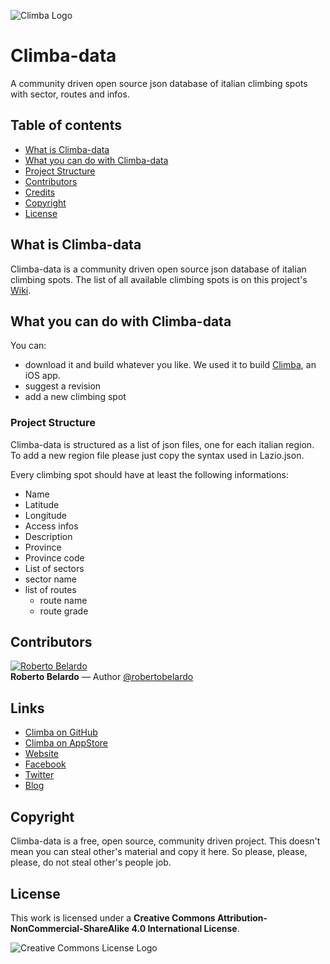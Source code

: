 ![Climba Logo](http://i.imgur.com/m8RZceD.png)

Climba-data
===========

A community driven open source json database of italian climbing spots with sector, routes and infos. 

## Table of contents
- [What is Climba-data](#what-is-climba-data)
- [What you can do with Climba-data](#what-you-can-do-with-climba-data)
 - [Project Structure](#project-structure)
- [Contributors](#contributors)
- [Credits](#links)
- [Copyright](#copyright)
- [License](#license)

## What is Climba-data
Climba-data is a community driven open source json database of italian climbing spots. The list of all available climbing spots is on this project's [Wiki](https://github.com/backslash451/Climba-data/wiki/).

## What you can do with Climba-data
You can:
- download it and build whatever you like. We used it to build [Climba](https://github.com/backslash451/Climba), an iOS app.
- suggest a revision
- add a new climbing spot

### Project Structure
Climba-data is structured as a list of json files, one for each italian region. To add a new region file please just copy the syntax used in Lazio.json.

Every climbing spot should have at least the following informations:
 - Name
 - Latitude
 - Longitude
 - Access infos
 - Description
 - Province
 - Province code
 - List of sectors
  - sector name
  - list of routes
    - route name
    - route grade

## Contributors
<a href="https://twitter.com/robertobelardo" target="_blank"><img src="https://avatars3.githubusercontent.com/u/43101?v=2&s=96" alt="Roberto Belardo"></a>  
**Roberto Belardo** — Author 
<a href="https://twitter.com/robertobelardo" target="_blank">@robertobelardo</a>

## Links
 - [Climba on GitHub](https://github.com/backslash451/Climba)
 - [Climba on AppStore]()
 - [Website](http://climba.parseapp.com)
 - [Facebook](https://www.facebook.com/climba.app.page)
 - [Twitter](https://twitter.com/climba_app)
 - [Blog](http://backslash451.github.io)

## Copyright
Climba-data is a free, open source, community driven project. This doesn't mean you can steal other's material and copy it here. So please, please, please, do not steal other's people job.

## License
This work is licensed under a **Creative Commons Attribution-NonCommercial-ShareAlike 4.0 International License**. 

![Creative Commons License Logo](https://i.creativecommons.org/l/by-nc-sa/4.0/88x31.png "License")
